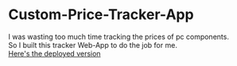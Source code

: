 # Custom-Price-Tracker-App
I was wasting too much time tracking the prices of pc components. 
<br/>
So I built this tracker Web-App to do the job for me. 
<br/>
[Here's the deployed version](https://price-tracker-abgb.herokuapp.com/)
